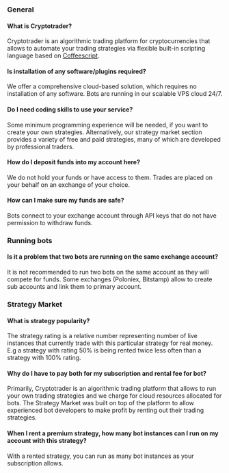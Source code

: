 ### General

#### What is Cryptotrader?

Cryptotrader is an algorithmic trading platform for cryptocurrencies that allows to automate your trading strategies via flexible built-in scripting language based on [Coffeescript](http://coffeescript.org/).

#### Is installation of any software/plugins required?

We offer a comprehensive cloud-based solution, which requires no installation of any software. Bots are running in our scalable VPS cloud 24/7.

#### Do I need coding skills to use your service?

  Some minimum programming experience will be needed, if you want to create your own strategies. Alternatively, our strategy market section provides a variety of free and paid strategies, many of which are developed by professional traders.

#### How do I deposit funds into my account here?

We do not hold your funds or have access to them. Trades are placed on your behalf on an exchange of your choice.

#### How can I make sure my funds are safe?

Bots connect to your exchange account through API keys that do not have permission to withdraw funds.

### Running bots
#### Is it a problem that two bots are running on the same exchange account?
It is not recommended to run two bots on the same account as they will compete for funds. Some exchanges (Poloniex, Bitstamp) allow to create sub accounts and link them to primary account.

### Strategy Market
#### What is strategy popularity?
  The strategy rating is a relative number representing number of live instances that currently trade with this particular strategy for real money. E.g a strategy with rating 50% is being rented twice less often than a strategy with 100% rating.

#### Why do I have to pay both for my subscription and rental fee for bot?
Primarily, Cryptotrader is an algorithmic trading platform that allows to run your own trading strategies and we charge for cloud resources allocated for bots. The Strategy Market was built on top of the platform to allow experienced bot developers to make profit by renting out their trading strategies.

#### When I rent a premium strategy, how many bot instances can I run on my account with this strategy?
With a rented strategy, you can run as many bot instances as your subscription allows.
